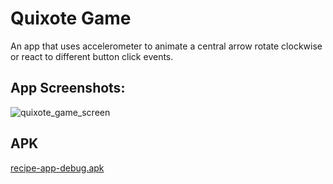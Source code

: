 # Quixote Game

An app that uses accelerometer to animate a central arrow rotate clockwise or react to different button click events.

## App Screenshots:
![quixote_game_screen](https://user-images.githubusercontent.com/64930624/124326436-00d4d600-dba4-11eb-80a4-009798c79235.jpeg)

## APK
[recipe-app-debug.apk](https://github.com/darthwithap/quixote-game/raw/master/apk/quixote-game-debug.apk)

